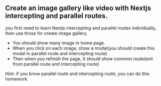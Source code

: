 ## Create an image gallery like video with Nextjs intercepting and parallel routes.

you first need to learn Nextjs intercepting and parallel routes individually, then use those for create image gallery.

- You should show many image in home page.
- When you click on each image, show a modal(you should create this modal in parallel route and intercepting route)
- Then when you refresh the page, it should show common route(exit from parallel route and intercepting route)

Hint: if you know parallel route and intercepting route, you can do this homework.
